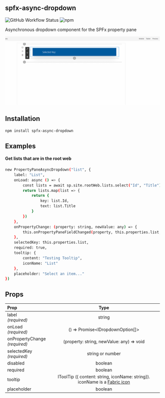 ## spfx-async-dropdown

<span><img alt="GitHub Workflow Status" src="https://img.shields.io/github/workflow/status/clarktozer/spfx-async-dropdown/Build"></span>
<span><img alt="npm" src="https://img.shields.io/npm/v/spfx-async-dropdown"></span>

Asynchronous dropdown component for the SPFx property pane

![Screenshot](./screenshot.gif)

## Installation

```bash
npm install spfx-async-dropdown
```

## Examples

#### Get lists that are in the root web

```bash
new PropertyPaneAsyncDropdown("list", {
    label: "List",
    onLoad: async () => {
        const lists = await sp.site.rootWeb.lists.select("Id", "Title").get();
        return lists.map(list => {
            return {
                key: list.Id,
                text: list.Title
            }
        })
    },
    onPropertyChange: (property: string, newValue: any) => {
        this.onPropertyPaneFieldChanged(property, this.properties.list, newValue);
    },
    selectedKey: this.properties.list,
    required: true,
    tooltip: {
        content: "Testing Tooltip",
        iconName: "List"
    },
    placeholder: "Select an item..."
})
```

## Props

| Prop                              |                                                                     Type                                                                     |
| :-------------------------------- | :------------------------------------------------------------------------------------------------------------------------------------------: |
| label<br/>_(required)_            |                                                                    string                                                                    |
| onLoad<br/>_(required)_           |                                                       () => Promise<IDropdownOption[]>                                                       |
| onPropertyChange<br/>_(required)_ |                                                  (property: string, newValue: any) => void                                                   |
| selectedKey<br/>_(required)_      |                                                               string or number                                                               |
| disabled                          |                                                                   boolean                                                                    |
| required                          |                                                                   boolean                                                                    |
| tooltip                           | IToolTip ({ content: string, iconName: string}). iconName is a [Fabric icon](https://developer.microsoft.com/en-us/fabric#/styles/web/icons) |
| placeholder                       |                                                                   boolean                                                                    |
